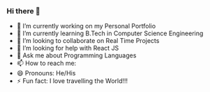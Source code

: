 ### Hi there 👋


- 🔭 I’m currently working on my Personal Portfolio 
- 🌱 I’m currently learning B.Tech in Computer Science Engineering 
- 👯 I’m looking to collaborate on Real Time Projects
- 🤔 I’m looking for help with React JS
- 💬 Ask me about Programming Languages 
- 📫 How to reach me:
- 😄 Pronouns: He/His
- ⚡ Fun fact: I love travelling the World!!!
